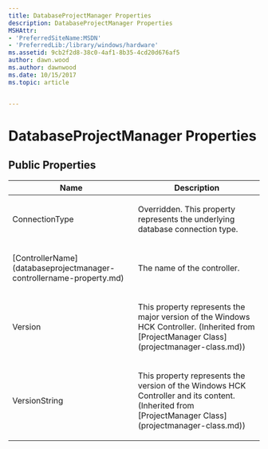 ```yaml
---
title: DatabaseProjectManager Properties
description: DatabaseProjectManager Properties
MSHAttr:
- 'PreferredSiteName:MSDN'
- 'PreferredLib:/library/windows/hardware'
ms.assetid: 9cb2f2d8-38c0-4af1-8b35-4cd20d676af5
author: dawn.wood
ms.author: dawnwood
ms.date: 10/15/2017
ms.topic: article


---
```


# DatabaseProjectManager Properties


## <span id="Public_Properties"></span><span id="public_properties"></span><span id="PUBLIC_PROPERTIES"></span>Public Properties


<table>
<colgroup>
<col width="50%" />
<col width="50%" />
</colgroup>
<thead>
<tr class="header">
<th>Name</th>
<th>Description</th>
</tr>
</thead>
<tbody>
<tr class="odd">
<td><p>ConnectionType</p></td>
<td><p>Overridden. This property represents the underlying database connection type.</p></td>
</tr>
<tr class="even">
<td><p>[ControllerName](databaseprojectmanager-controllername-property.md)</p></td>
<td><p>The name of the controller.</p></td>
</tr>
<tr class="odd">
<td><p>Version</p></td>
<td><p>This property represents the major version of the Windows HCK Controller. (Inherited from [ProjectManager Class](projectmanager-class.md))</p></td>
</tr>
<tr class="even">
<td><p>VersionString</p></td>
<td><p>This property represents the version of the Windows HCK Controller and its content. (Inherited from [ProjectManager Class](projectmanager-class.md))</p></td>
</tr>
</tbody>
</table>

 

 

 






